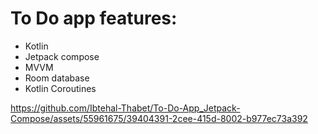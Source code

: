 # To Do app features:
- Kotlin
- Jetpack compose
- MVVM
- Room database
- Kotlin Coroutines




https://github.com/Ibtehal-Thabet/To-Do-App_Jetpack-Compose/assets/55961675/39404391-2cee-415d-8002-b977ec73a392

